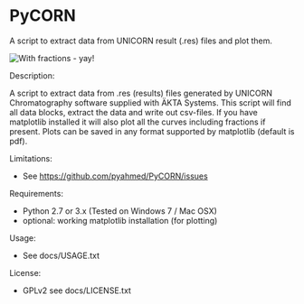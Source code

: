 PyCORN
======

A script to extract data from UNICORN result (.res) files and plot them.

![With fractions - yay!](https://github.com/pyahmed/PyCORN/blob/dev/samples/sample1_Plot_2009Jun16no001_UV.jpg)

Description: 

A script to extract data from .res (results) files generated by UNICORN Chromatography software supplied with ÄKTA Systems. This script will find all data blocks, extract the data and write out csv-files. If you have matplotlib installed it will also plot all the curves including fractions if present. Plots can be saved in any format supported by matplotlib (default is pdf).

Limitations:
- See https://github.com/pyahmed/PyCORN/issues

Requirements:
- Python 2.7 or 3.x (Tested on Windows 7 / Mac OSX)
- optional: working matplotlib installation (for plotting)

Usage:
- See docs/USAGE.txt

License:
- GPLv2 see docs/LICENSE.txt
